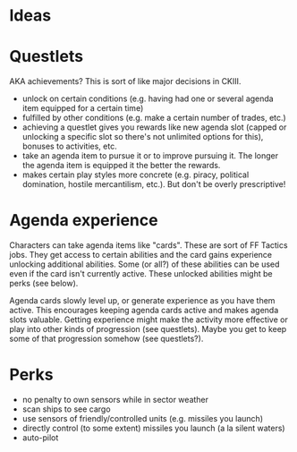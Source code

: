Ideas
=====

# Questlets

AKA achievements? This is sort of like major decisions in CKIII.

* unlock on certain conditions (e.g. having had one or several agenda item
  equipped for a certain time)
* fulfilled by other conditions (e.g. make a certain number of trades, etc.)
* achieving a questlet gives you rewards like new agenda slot (capped or
  unlocking a specific slot so there's not unlimited options for this), bonuses
  to activities, etc.
* take an agenda item to pursue it or to improve pursuing it. The longer the
  agenda item is equipped it the better the rewards.
* makes certain play styles more concrete (e.g. piracy, political domination,
  hostile mercantilism, etc.). But don't be overly prescriptive!

# Agenda experience

Characters can take agenda items like "cards". These are sort of FF Tactics
jobs. They get access to certain abilities and the card gains experience
unlocking additional abilities. Some (or all?) of these abilities can be used
even if the card isn't currently active. These unlocked abilities might be
perks (see below).

Agenda cards slowly level up, or generate experience as you have them active.
This encourages keeping agenda cards active and makes agenda slots valuable.
Getting experience might make the activity more effective or play into other
kinds of progression (see questlets). Maybe you get to keep some of that
progression somehow (see questlets?).

# Perks
* no penalty to own sensors while in sector weather
* scan ships to see cargo
* use sensors of friendly/controlled units (e.g. missiles you launch)
* directly control (to some extent) missiles you launch (a la silent waters)
* auto-pilot
